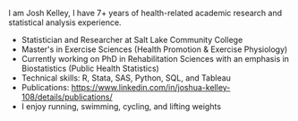 <!--
### Hi there 👋
--> 

I am Josh Kelley, I have 7+ years of health-related academic research and statistical analysis experience. 

<!--
**joshkell/joshkell** is a ✨ _special_ ✨ repository because its `README.md` (this file) appears on your GitHub profile.

Here are some ideas to get you started:

- 🔭 I’m currently working on ...
- 🌱 I’m currently learning ...
- 👯 I’m looking to collaborate on ...
- 🤔 I’m looking for help with ...
- 💬 Ask me about ...
- 📫 How to reach me: ...
- 😄 Pronouns: ...
- ⚡ Fun fact: ...
-->

- Statistician and Researcher at Salt Lake Community College
- Master's in Exercise Sciences (Health Promotion & Exercise Physiology)
- Currently working on PhD in Rehabilitation Sciences with an emphasis in Biostatistics (Public Health Statistics)
- Technical skills: R, Stata, SAS, Python, SQL, and Tableau 
- Publications: https://www.linkedin.com/in/joshua-kelley-108/details/publications/
- I enjoy running, swimming, cycling, and lifting weights
